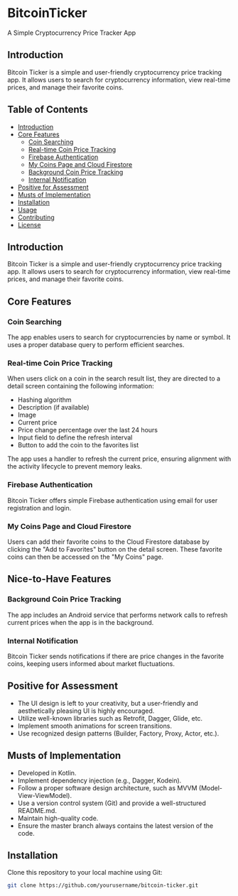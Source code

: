 # BitcoinTicker 

A Simple Cryptocurrency Price Tracker App

## Introduction

Bitcoin Ticker is a simple and user-friendly cryptocurrency price tracking app. It allows users to search for cryptocurrency information, view real-time prices, and manage their favorite coins.

## Table of Contents
- [Introduction](#introduction)
- [Core Features](#core-features)
  - [Coin Searching](#coin-searching)
  - [Real-time Coin Price Tracking](#real-time-coin-price-tracking)
  - [Firebase Authentication](#firebase-authentication)
  - [My Coins Page and Cloud Firestore](#my-coins-page-and-cloud-firestore)
  - [Background Coin Price Tracking](#background-coin-price-tracking)
  - [Internal Notification](#internal-notification)
- [Positive for Assessment](#positive-for-assessment)
- [Musts of Implementation](#musts-of-implementation)
- [Installation](#installation)
- [Usage](#usage)
- [Contributing](#contributing)
- [License](#license)

## Introduction

Bitcoin Ticker is a simple and user-friendly cryptocurrency price tracking app. It allows users to search for cryptocurrency information, view real-time prices, and manage their favorite coins.

## Core Features

### Coin Searching

The app enables users to search for cryptocurrencies by name or symbol. It uses a proper database query to perform efficient searches.

### Real-time Coin Price Tracking

When users click on a coin in the search result list, they are directed to a detail screen containing the following information:
- Hashing algorithm
- Description (if available)
- Image
- Current price
- Price change percentage over the last 24 hours
- Input field to define the refresh interval
- Button to add the coin to the favorites list

The app uses a handler to refresh the current price, ensuring alignment with the activity lifecycle to prevent memory leaks.

### Firebase Authentication

Bitcoin Ticker offers simple Firebase authentication using email for user registration and login.

### My Coins Page and Cloud Firestore

Users can add their favorite coins to the Cloud Firestore database by clicking the "Add to Favorites" button on the detail screen. These favorite coins can then be accessed on the "My Coins" page.

## Nice-to-Have Features

### Background Coin Price Tracking

The app includes an Android service that performs network calls to refresh current prices when the app is in the background.

### Internal Notification

Bitcoin Ticker sends notifications if there are price changes in the favorite coins, keeping users informed about market fluctuations.

## Positive for Assessment

- The UI design is left to your creativity, but a user-friendly and aesthetically pleasing UI is highly encouraged.
- Utilize well-known libraries such as Retrofit, Dagger, Glide, etc.
- Implement smooth animations for screen transitions.
- Use recognized design patterns (Builder, Factory, Proxy, Actor, etc.).

## Musts of Implementation

- Developed in Kotlin.
- Implement dependency injection (e.g., Dagger, Kodein).
- Follow a proper software design architecture, such as MVVM (Model-View-ViewModel).
- Use a version control system (Git) and provide a well-structured README.md.
- Maintain high-quality code.
- Ensure the master branch always contains the latest version of the code.

## Installation

Clone this repository to your local machine using Git:

```bash
git clone https://github.com/yourusername/bitcoin-ticker.git

